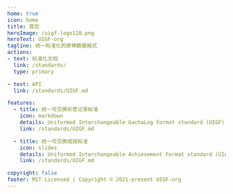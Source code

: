 ```yaml
---
home: true
icon: home
title: 首页
heroImage: /uigf-logo128.png
heroText: UIGF-org
tagline: 统一标准化的原神数据格式
actions:
- text: 标准化文档
  link: /standards/
  type: primary

- text: API
  link: /standards/UIGF.md

features:
  - title: 统一可交换祈愿记录标准
    icon: markdown
    details: Uniformed Interchangeable GachaLog Format standard (UIGF)
    link: /standards/UIGF.md

  - title: 统一可交换成就标准
    icon: slides
    details: Uniformed Interchangeable Achievement Format standard (UIAF)
    link: /standards/UIGF.md

copyright: false
footer: MIT Licensed | Copyright © 2021-present UIGF-org
---
```


